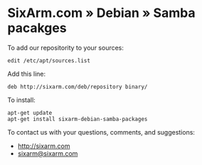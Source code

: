 # SixArm.com » Debian » Samba pacakges

To add our repositority to your sources:

    edit /etc/apt/sources.list

Add this line:

    deb http://sixarm.com/deb/repository binary/

To install:

    apt-get update
    apt-get install sixarm-debian-samba-packages

To contact us with your questions, comments, and suggestions:

  * http://sixarm.com
  * sixarm@sixarm.com
